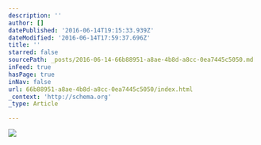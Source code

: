 ```yaml
---
description: ''
author: []
datePublished: '2016-06-14T19:15:33.939Z'
dateModified: '2016-06-14T17:59:37.696Z'
title: ''
starred: false
sourcePath: _posts/2016-06-14-66b88951-a8ae-4b8d-a8cc-0ea7445c5050.md
inFeed: true
hasPage: true
inNav: false
url: 66b88951-a8ae-4b8d-a8cc-0ea7445c5050/index.html
_context: 'http://schema.org'
_type: Article

---
```

![](https://the-grid-user-content.s3-us-west-2.amazonaws.com/0727c99b-6f77-4c30-9a60-37a562f98f76.jpg)